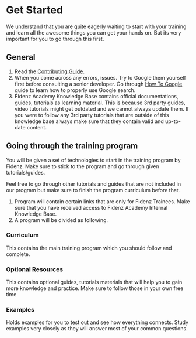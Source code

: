 # Get Started

We understand that you are quite eagerly waiting to start with your training and learn all the awesome things you can get your hands on. But its very important for you to go through this first.

## General

 1. Read the [Contributing Guide](CONTRIBUTING.md).
 2. When you come across any errors, issues. Try to Google them yourself first before consulting a senior developer. Go through [How To Google](General/HOW_TO_GOOGLE.md) guide to learn how to properly use Google search.
 3. Fidenz Academy Knowledge Base contains official documentations, guides, tutorials as learning material. This is because 3rd party guides, video tutorials might get outdated and we cannot always update them. If you were to follow any 3rd party tutorials that are outside of this knowledge base always make sure that they contain valid and up-to-date content.

## Going through the training program

You will be given a set of technologies to start in the training program by Fidenz. Make sure to stick to the program and go through given tutorials/guides.

Feel free to go through other tutorials and guides that are not included in our program but make sure to finish the program curriculum before that.

1. Program will contain certain links that are only for Fidenz Trainees. Make sure that you have received access to Fidenz Academy Internal Knowledge Base.
2. A program will be divided as following.

### Curriculum

This contains the main training program which you should follow and complete.

### Optional Resources

This contains optional guides, tutorials materials that will help you to gain more knowledge and practice. Make sure to follow those in your own free time

### Examples

Holds examples for you to test out and see how everything connects. Study examples very closely as they will answer most of your common questions.